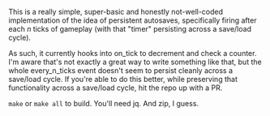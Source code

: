 This is a really simple, super-basic and honestly not-well-coded implementation of the idea of persistent autosaves, specifically firing after each _n_ ticks of gameplay (with that "timer" persisting across a save/load cycle).

As such, it currently hooks into on_tick to decrement and check a counter. I'm aware that's not exactly a great way to write something like that, but the whole every_n_ticks event doesn't seem to persist cleanly across a save/load cycle. If you're able to do this better, while preserving that functionality across a save/load cycle, hit the repo up with a PR.

`make` or `make all` to build. You'll need jq. And zip, I guess.